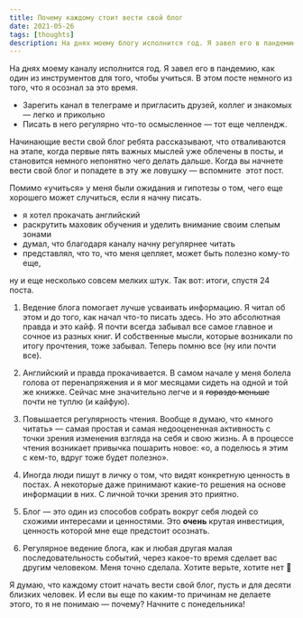 ```yaml
---
title: ​​Почему каждому стоит вести свой блог
date: 2021-05-26
tags: [thoughts]
description: На днях моему блогу исполнится год. Я завел его в пандемию, как один из инструментов для того, чтобы учиться. В этом посте немного из того, что я осознал за это время.
---
```


На днях моему каналу исполнится год. Я завел его в пандемию, как один из инструментов для того, чтобы учиться. В этом посте немного из того, что я осознал за это время.

- Зарегить канал в телеграме и пригласить друзей, коллег и знакомых — легко и прикольно
- Писать в него регулярно что-то осмысленное — тот еще челлендж.

Начинающие вести свой блог ребята рассказывают, что отваливаются на этапе, когда первые пять важных мыслей уже облечены в посты, и становится немного непонятно чего делать дальше. Когда вы начнете вести свой блог и попадете в эту же ловушку — вспомните  этот пост.

Помимо «учиться» у меня были ожидания и гипотезы о том, чего еще хорошего может случиться, если я начну писать. 

- я хотел прокачать английский
- раскрутить маховик обучения и уделить внимание своим слепым зонами
- думал, что благодаря каналу начну регулярнее читать
- представлял, что то, что меня цепляет, может быть полезно кому-то еще,

ну и еще несколько совсем мелких штук. Так вот: итоги, спустя 24 поста.

1. Ведение блога помогает лучше усваивать информацию. Я читал об этом и до того, как начал что-то писать здесь. Но это абсолютная правда и это кайф. Я почти всегда забывал все самое главное и сочное из разных книг. И собственные мысли, которые возникали по итогу прочтения, тоже забывал. Теперь помню все (ну или почти все).

2. Английский и правда прокачивается. В самом начале у меня болела голова от перенапряжения и я мог месяцами сидеть на одной и той же книжке. Сейчас мне значительно легче и я ~~гораздо меньше~~ почти не туплю (и кайфую).

3. Повышается регулярность чтения. Вообще я думаю, что «много читать» — самая простая и самая недооцененная активность с точки зрения изменения взгляда на себя и свою жизнь. А в процессе чтения возникает привычка пошарить новое: «о, а поделюсь я этим с кем-то, вдруг тоже будет полезно».

4. Иногда люди пишут в личку о том, что видят конкретную ценность в постах. А некоторые даже принимают какие-то решения на основе информации в них. С личной точки зрения это приятно.

5. Блог — это один из способов собрать вокруг себя людей со схожими интересами и ценностями. Это **очень** крутая инвестиция, ценность которой мне еще предстоит осознать.

6. Регулярное ведение блога, как и любая другая малая последовательность событий, через какое-то время сделает вас другим человеком. Меня точно сделала. Хотите верьте, хотите нет 🙂

Я думаю, что каждому стоит начать вести свой блог, пусть и для десяти близких человек. И если вы еще по каким-то причинам не делаете этого, то я не понимаю — почему? Начните с понедельника!
